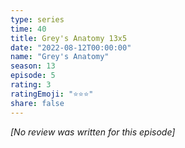 ```yaml
---
type: series
time: 40
title: Grey's Anatomy 13x5
date: "2022-08-12T00:00:00"
name: "Grey's Anatomy"
season: 13
episode: 5
rating: 3
ratingEmoji: "⭐️⭐️⭐️"
share: false
---
```


*[No review was written for this episode]*